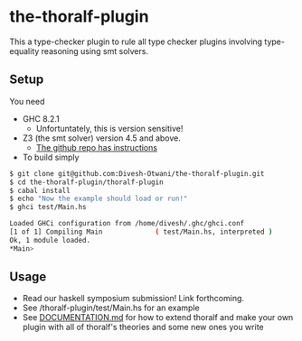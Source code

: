 # the-thoralf-plugin
This a type-checker plugin to rule all type checker plugins 
involving type-equality reasoning using smt solvers.


## Setup

You need

 * GHC 8.2.1
   - Unfortuntately, this is version sensitive!
 * Z3 (the smt solver) version 4.5 and above.
   - [The github repo has instructions](https://github.com/Z3Prover/z3)
 * To build simply

```bash
$ git clone git@github.com:Divesh-Otwani/the-thoralf-plugin.git
$ cd the-thoralf-plugin/thoralf-plugin
$ cabal install
$ echo "Now the example should load or run!"
$ ghci test/Main.hs

Loaded GHCi configuration from /home/divesh/.ghc/ghci.conf
[1 of 1] Compiling Main             ( test/Main.hs, interpreted )
Ok, 1 module loaded.
*Main> 
```


## Usage

 * Read our haskell symposium submission! Link forthcoming.
 * See /thoralf-plugin/test/Main.hs for an example
 * See [DOCUMENTATION.md](DOCUMENTATION.md) for how to extend thoralf 
   and make your own plugin with all of thoralf's theories and some new
   ones you write



